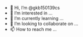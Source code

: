- 👋 Hi, I’m @gkb150139cs
- 👀 I’m interested in ...
- 🌱 I’m currently learning ...
- 💞️ I’m looking to collaborate on ...
- 📫 How to reach me ...

<!---
gkb150139cs/gkb150139cs is a ✨ special ✨ repository because its `README.md` (this file) appears on your GitHub profile.
You can click the Preview link to take a look at your changes.
--->
